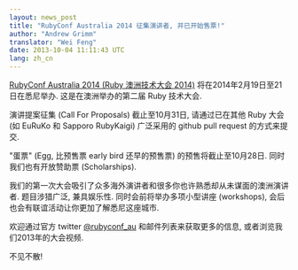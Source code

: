 ```yaml
---
layout: news_post
title: "RubyConf Australia 2014 征集演讲者, 并已开始售票!"
author: "Andrew Grimm"
translator: "Wei Feng"
date: 2013-10-04 11:11:43 UTC
lang: zh_cn
---
```


[RubyConf Australia 2014 (Ruby 澳洲技术大会 2014)][1] 将在2014年2月19日至21日在悉尼举办. 这是在澳洲举办的第二届 Ruby 技术大会.

演讲提案征集 (Call For Proposals) 截止至10月31日, 请通过已在其他 Ruby 大会 (如 EuRuKo 和 Sapporo RubyKaigi) 广泛采用的 github pull request 的方式来提交.

"蛋票" (Egg, 比预售票 early bird 还早的预售票) 的预售将截止至10月28日. 同时我们也有开放赞助票 (Scholarships).

我们的第一次大会吸引了众多海外演讲者和很多你也许熟悉却从未谋面的澳洲演讲者. 题目涉猎广泛, 兼具娱乐性. 同时会前将举办多项小型讲座 (workshops), 会后也会有联谊活动让你更加了解悉尼这座城市.

欢迎通过官方 twitter [@rubyconf_au][2] 和邮件列表来获取更多的信息, 或者浏览我们2013年的大会视频.

不见不散!

[1]: http://www.rubyconf.org.au/
[2]: http://twitter.com/rubyconf_au
